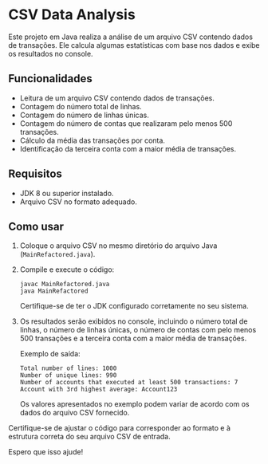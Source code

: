 # CSV Data Analysis

Este projeto em Java realiza a análise de um arquivo CSV contendo dados de transações. Ele calcula algumas estatísticas com base nos dados e exibe os resultados no console.

## Funcionalidades

- Leitura de um arquivo CSV contendo dados de transações.
- Contagem do número total de linhas.
- Contagem do número de linhas únicas.
- Contagem do número de contas que realizaram pelo menos 500 transações.
- Cálculo da média das transações por conta.
- Identificação da terceira conta com a maior média de transações.

## Requisitos

- JDK 8 ou superior instalado.
- Arquivo CSV no formato adequado.

## Como usar

1. Coloque o arquivo CSV no mesmo diretório do arquivo Java (`MainRefactored.java`).

2. Compile e execute o código:

   ```shell
   javac MainRefactored.java
   java MainRefactored
   ```

   Certifique-se de ter o JDK configurado corretamente no seu sistema.

3. Os resultados serão exibidos no console, incluindo o número total de linhas, o número de linhas únicas, o número de contas com pelo menos 500 transações e a terceira conta com a maior média de transações.

   Exemplo de saída:

   ```
   Total number of lines: 1000
   Number of unique lines: 990
   Number of accounts that executed at least 500 transactions: 7
   Account with 3rd highest average: Account123
   ```

   Os valores apresentados no exemplo podem variar de acordo com os dados do arquivo CSV fornecido.

Certifique-se de ajustar o código para corresponder ao formato e à estrutura correta do seu arquivo CSV de entrada.

Espero que isso ajude!
